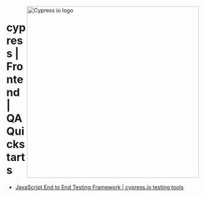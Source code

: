 <img src="https://raw.githubusercontent.com/cypress-io/cypress-icons/master/src/logo/cypress-io-logo-round.svg" alt="Cypress io logo" style="width: 450px;" align="right">

# cypress | Frontend | QA Quickstarts
- [JavaScript End to End Testing Framework | cypress.io testing tools](https://www.cypress.io/)

